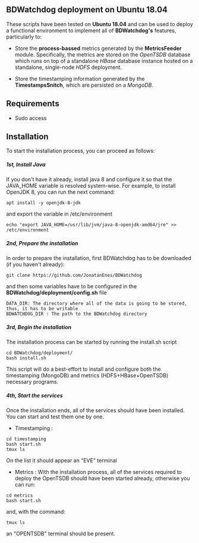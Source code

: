
## BDWatchdog deployment on Ubuntu 18.04
These scripts have been tested on **Ubuntu 18.04** and can be used to deploy
a functional environment to implement all of **BDWatchdog's** features,
particularly to:

* Store the **process-bassed** metrics generated by the **MetricsFeeder** 
module. Specifically, the metrics are stored on the _OpenTSDB_ database
which runs on top of a standalone _HBase_ database instance hosted on
a standalone, single-node _HDFS_ deployment.

* Store the timestamping information generated by the **TimestampsSnitch**, which
are persisted on a _MongoDB_.

## Requirements

* Sudo access

## Installation

To start the installation process, you can proceed as follows:

##### 1st, Install Java
If you don't have it already, install java 8 and configure it so that 
the JAVA_HOME variable is resolved system-wise. For example, to install 
OpenJDK 8, you can run the next command:
```
apt install -y openjdk-8-jdk
``` 
and export the variable in /etc/environment
```
echo "export JAVA_HOME=/usr/lib/jvm/java-8-openjdk-amd64/jre" >> /etc/environment
```

##### 2nd, Prepare the installation
In order to prepare the installation, first BDWatchdog has to be downloaded (if
you haven't already):
```
git clone https://github.com/JonatanEnes/BDWatchdog
``` 
and then some variables have to be configured in the **BDWatchdog/deployment/config.sh** file
```
DATA_DIR: The directory where all of the data is going to be stored, thus, it has to be writable
BDWATCHDOG_DIR : The path to the BDWatchdog directory
```

##### 3rd, Begin the installation
The installation process can be started by running the install.sh script
```
cd BDWatchdog/deployment/
bash install.sh
```
This script will do a best-effort to install and configure both the 
timestamping (MongoDB) and metrics (HDFS+HBase+OpenTSDB) necessary programs.

##### 4th, Start the services
Once the installation ends, all of the services should have been installed. You
can start and test them one by one.

* Timestamping :
```
cd timestamping
bash start.sh
tmux ls
``` 
On the list it should appear an "EVE" terminal

* Metrics :
With the installation process, all of the services required to deploy the
OpenTSDB should have been started already, otherwise you can run:
```
cd metrics
bash start.sh
```
and, with the command:
```
tmux ls
``` 
an "OPENTSDB" terminal should be present.